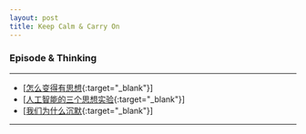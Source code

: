 ```yaml
---
layout: post
title: Keep Calm & Carry On
---
```

### Episode & Thinking

***

- [[怎么变得有思想][add01]{:target="_blank"}]
- [[人工智能的三个思想实验][add02]{:target="_blank"}] 
- [[我们为什么沉默][add03]{:target="_blank"}] 

[add01]:http://about.uuspider.com/2019/06/02/thinking.html
[add02]:http://about.uuspider.com/2019/06/03/ai_experiments.html
[add03]:http://about.uuspider.com/2019/06/04/no_word.html

***
